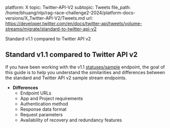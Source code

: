 platform: X
topic: Twitter-API-V2
subtopic: Tweets
file_path: /home/bhuang/nlp/rag-race-challenge2-2024/platform-docs-versions/X_Twitter-API-V2/Tweets.md
url: https://developer.twitter.com/en/docs/twitter-api/tweets/volume-streams/migrate/standard-to-twitter-api-v2

Standard v1.1 compared to Twitter API v2

## Standard v1.1 compared to Twitter API v2

If you have been working with the v1.1 [statuses/sample](https://developer.twitter.com/content/developer-twitter/en/docs/twitter-api/v1/tweets/sample-realtime/overview/get_statuses_sample) endpoint, the goal of this guide is to help you understand the similarities and differences between the standard and Twitter API v2 sample stream endpoints.

* **Differences**
    * Endpoint URLs
    * App and Project requirements
    * Authentication method
    * Response data format
    * Request parameters
    * Availability of recovery and redundancy features